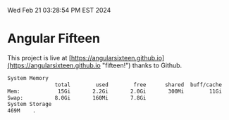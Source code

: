 Wed Feb 21 03:28:54 PM EST 2024

# Angular Fifteen


This project is live at [https://angularsixteen.github.io](https://angularsixteen.github.io "fifteen!") thanks to Github.

```bash
System Memory
               total        used        free      shared  buff/cache   available
Mem:            15Gi       2.2Gi       2.0Gi       300Mi        11Gi        13Gi
Swap:          8.0Gi       160Mi       7.8Gi
System Storage
469M	.
```
```bash
